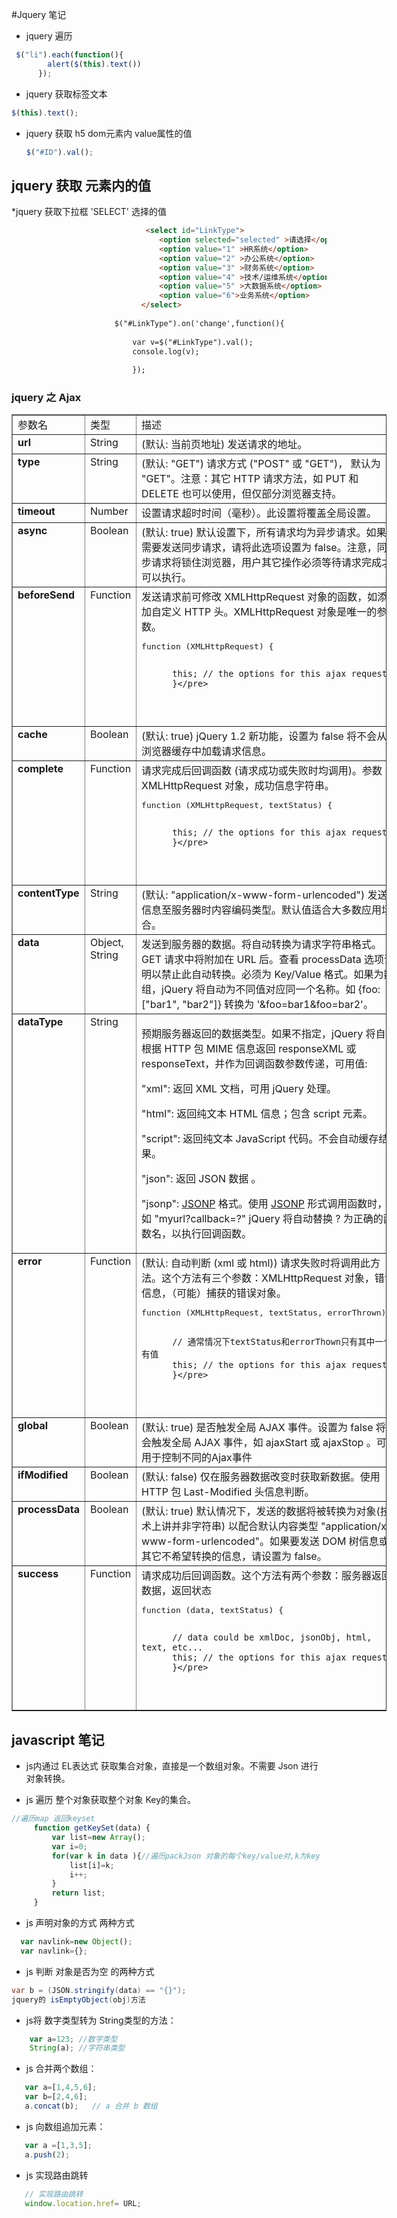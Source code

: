 #Jquery 笔记

* jquery 遍历
```javascript
 $("li").each(function(){
        alert($(this).text())
      });
```

* jquery 获取标签文本
```javascript
$(this).text();
```
  
  
* jquery 获取 h5 dom元素内 value属性的值
    ```javascript
    $("#ID").val();
    ```
 

  
  
 ## jquery 获取 元素内的值
 
 
 *jquery 获取下拉框 'SELECT' 选择的值
 ```html
                               <select id="LinkType">
                                  <option selected="selected" >请选择</option>
                                  <option value="1" >HR系统</option>
                                  <option value="2" >办公系统</option>
                                  <option value="3" >财务系统</option>
                                  <option value="4" >技术/运维系统</option>
                                  <option value="5" >大数据系统</option>
                                  <option value="6">业务系统</option>
                              </select> 
                               
                        $("#LinkType").on('change',function(){
                        		 
                        	var v=$("#LinkType").val();
                        	console.log(v);
                        		
                        	});    
```
 ### jquery 之 Ajax 
 <table style="width: 600px" border="1" cellspacing="2" cellpadding="2">
 <tbody>
 <tr>
 <td valign="top" width="90">参数名</td>
 <td valign="top" width="83">类型</td>
 <td valign="top" width="419">描述</td>
 
 </tr>
 <tr>
 <td valign="top" width="90"><strong>url</strong></td>
 <td valign="top" width="83">String</td>
 <td valign="top" width="419">(默认: 当前页地址) 发送请求的地址。</td>
 
 </tr>
 <tr>
 <td valign="top" width="90"><strong>type</strong></td>
 <td valign="top" width="83">String</td>
 <td valign="top" width="419">(默认: "GET") 请求方式 ("POST" 或 "GET")， 默认为 "GET"。注意：其它 HTTP 请求方法，如 PUT 和 DELETE 也可以使用，但仅部分浏览器支持。</td>
 
 </tr>
 <tr>
 <td valign="top" width="90"><strong>timeout</strong></td>
 <td valign="top" width="83">Number</td>
 <td valign="top" width="419">设置请求超时时间（毫秒）。此设置将覆盖全局设置。</td>
 
 </tr>
 <tr>
 <td valign="top" width="90"><strong>async</strong></td>
 <td valign="top" width="83">Boolean</td>
 <td valign="top" width="419">(默认: true) 默认设置下，所有请求均为异步请求。如果需要发送同步请求，请将此选项设置为 false。注意，同步请求将锁住浏览器，用户其它操作必须等待请求完成才可以执行。</td>
 
 </tr>
 <tr>
 <td valign="top" width="90"><strong>beforeSend</strong></td>
 <td valign="top" width="83">Function</td>
 <td valign="top" width="419">发送请求前可修改 XMLHttpRequest 对象的函数，如添加自定义 HTTP 头。XMLHttpRequest 对象是唯一的参数。<br>
 <pre>function (XMLHttpRequest) {
 
          this; // the options for this ajax request
          }</pre>
 </td>
 </tr>
 <tr>
 <td valign="top" width="90"><strong>cache</strong></td>
 <td valign="top" width="83">Boolean</td>
 <td valign="top" width="419">(默认: true) jQuery 1.2 新功能，设置为 false 将不会从浏览器缓存中加载请求信息。</td>
 </tr>
 <tr>
 <td valign="top" width="90"><strong>complete</strong></td>
 <td valign="top" width="83">Function</td>
 <td valign="top" width="419">请求完成后回调函数 (请求成功或失败时均调用)。参数： XMLHttpRequest 对象，成功信息字符串。<br>
 <pre>function (XMLHttpRequest, textStatus) {
 
          this; // the options for this ajax request
          }</pre>
 </td>
 </tr>
 <tr>
 <td valign="top" width="90"><strong>contentType</strong></td>
 <td valign="top" width="83">String</td>
 <td valign="top" width="419">(默认: "application/x-www-form-urlencoded") 发送信息至服务器时内容编码类型。默认值适合大多数应用场合。</td>
 </tr>
 <tr>
 <td valign="top" width="90"><strong>data</strong></td>
 <td valign="top" width="83">Object,<br>String</td>
 <td valign="top" width="419">发送到服务器的数据。将自动转换为请求字符串格式。GET 请求中将附加在 URL 后。查看 processData 选项说明以禁止此自动转换。必须为 Key/Value 格式。如果为数组，jQuery 将自动为不同值对应同一个名称。如 {foo:["bar1", "bar2"]} 转换为 '&amp;foo=bar1&amp;foo=bar2'。</td>
 
 </tr>
 <tr>
 <td valign="top" width="90"><strong>dataType</strong></td>
 <td valign="top" width="83">String</td>
 <td valign="top" width="419">
 <p>预期服务器返回的数据类型。如果不指定，jQuery 将自动根据 HTTP 包 MIME 信息返回 responseXML 或 responseText，并作为回调函数参数传递，可用值:</p>
 <p>"xml": 返回 XML 文档，可用 jQuery 处理。</p>
 <p>"html": 返回纯文本 HTML 信息；包含 script 元素。</p>
 <p>"script": 返回纯文本 JavaScript 代码。不会自动缓存结果。</p>
 <p>"json": 返回 JSON 数据 。</p>
 <p>"jsonp":&nbsp;<a href="http://bob.pythonmac.org/archives/2005/12/05/remote-json-jsonp/" target="_blank">JSONP</a>&nbsp;格式。使用&nbsp;<a href="http://bob.pythonmac.org/archives/2005/12/05/remote-json-jsonp/" target="_blank">JSONP</a>&nbsp;形式调用函数时，如 "myurl?callback=?" jQuery 将自动替换 ? 为正确的函数名，以执行回调函数。</p>
 
 </td>
 
 </tr>
 <tr>
 <td valign="top" width="90"><strong>error</strong></td>
 <td valign="top" width="83">Function</td>
 <td valign="top" width="419">(默认: 自动判断 (xml 或 html)) 请求失败时将调用此方法。这个方法有三个参数：XMLHttpRequest 对象，错误信息，（可能）捕获的错误对象。<br>
 <pre>function (XMLHttpRequest, textStatus, errorThrown) {
 
          // 通常情况下textStatus和errorThown只有其中一个有值 
          this; // the options for this ajax request
          }</pre>
 </td>
 </tr>
 <tr>
 <td valign="top" width="90"><strong>global</strong></td>
 <td valign="top" width="83">Boolean</td>
 <td valign="top" width="419">(默认: true) 是否触发全局 AJAX 事件。设置为 false 将不会触发全局 AJAX 事件，如 ajaxStart 或 ajaxStop 。可用于控制不同的Ajax事件</td>
 </tr>
 <tr>
 <td valign="top" width="90"><strong>ifModified</strong></td>
 <td valign="top" width="83">Boolean</td>
 <td valign="top" width="419">(默认: false) 仅在服务器数据改变时获取新数据。使用 HTTP 包 Last-Modified 头信息判断。</td>
 </tr>
 <tr>
 <td valign="top" width="90"><strong>processData</strong></td>
 <td valign="top" width="83">Boolean</td>
 <td valign="top" width="419">(默认: true) 默认情况下，发送的数据将被转换为对象(技术上讲并非字符串) 以配合默认内容类型 "application/x-www-form-urlencoded"。如果要发送 DOM 树信息或其它不希望转换的信息，请设置为 false。</td>
 </tr>
 <tr>
 <td valign="top" width="90"><strong>success</strong></td>
 <td valign="top" width="83">Function</td>
 <td valign="top" width="419">请求成功后回调函数。这个方法有两个参数：服务器返回数据，返回状态<br>
 <pre>function (data, textStatus) {
 
          // data could be xmlDoc, jsonObj, html, text, etc...
          this; // the options for this ajax request
          }</pre>
 </td>
 </tr>
 </tbody>
 </table>
 
  
## javascript 笔记
  
*  js内通过 EL表达式 获取集合对象，直接是一个数组对象。不需要 Json 进行对象转换。


* js 遍历 整个对象获取整个对象 Key的集合。
```javascript
//遍历map 返回keyset
     function getKeySet(data) {
         var list=new Array();
         var i=0;
         for(var k in data ){//遍历packJson 对象的每个key/value对,k为key
             list[i]=k;
             i++;
         }
         return list;
     }
```
 
 * js 声明对象的方式 两种方式
 ```javascript
   var navlink=new Object();
   var navlink={};
```
 

 * js 判断 对象是否为空 的两种方式
 ```java
var b = (JSON.stringify(data) == "{}");
jquery的 isEmptyObject(obj)方法 
```
 * js将 数字类型转为 String类型的方法：
 ````javascript
     var a=123; //数字类型
     String(a); //字符串类型
````
* js 合并两个数组：
```javascript
   var a=[1,4,5,6];
   var b=[2,4,6];
   a.concat(b);   // a 合并 b 数组

```
* js 向数组追加元素：
```javascript
   var a =[1,3,5];
   a.push(2);
```

* js 实现路由跳转
```javascript
   // 实现路由跳转   
   window.location.href= URL;
```









    